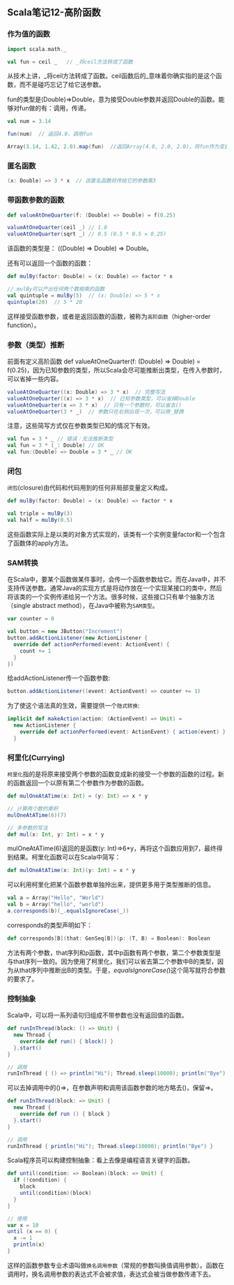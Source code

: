 ## Scala笔记12-高阶函数
### 作为值的函数

```scala
import scala.math._

val fun = ceil _   // _将ceil方法转成了函数
```

从技术上讲，_将ceil方法转成了函数。ceil函数后的_意味着你确实指的是这个函数，而不是碰巧忘记了给它送参数。

fun的类型是(Double)=>Double，意为接受Double参数并返回Double的函数。能够对fun做的有：调用，传递。

```scala
val num = 3.14

fun(num)  // 返回4.0，调用fun

Array(3.14, 1.42, 2.0).map(fun)  //返回Array(4.0, 2.0, 2.0)，将fun作为变量传递
```

### 匿名函数

```scala
(x: Double) => 3 * x  // 该匿名函数将传给它的参数乘3
```

### 带函数参数的函数

```scala
def valueAtOneQuarter(f: (Double) => Double) = f(0.25)

valueAtOneQuarter(ceil _) // 1.0
valueAtOneQuarter(sqrt _) // 0.5 (0.5 * 0.5 = 0.25)
```

该函数的类型是： ((Double) => Double) => Double。

还有可以返回一个函数的函数：

```scala
def mulBy(factor: Double) = (x: Double) => factor * x

// mulBy可以产出任何两个数相乘的函数
val quintuple = mulBy(5)  // (x: Double) => 5 * x
quintuple(20)  // 5 * 20
```

这样接受函数参数，或者是返回函数的函数，被称为`高阶函数`（higher-order function）。

### 参数（类型）推断

前面有定义高阶函数 def valueAtOneQuarter(f: (Double) => Double) = f(0.25)，因为已知参数的类型，所以Scala会尽可能推断出类型，在传入参数时，可以省掉一些内容。

```scala
valueAtOneQuarter((x: Double) => 3 * x)  // 完整写法
valueAtOneQuarter((x) => 3 * x)  // 已知参数类型，可以省掉Double
valueAtOneQuarter(x => 3 * x)  // 只有一个参数时，可以省去()
valueAtOneQuarter(3 * _)  // 参数只在右侧出现一次，可以用_替换
```

注意，这些简写方式仅在参数类型已知的情况下有效。

```scala
val fun = 3 * _ // 错误：无法推断类型
val fun = 3 * (_: Double) // OK
val fun:(Double) => Double = 3 * _ // OK
```

### 闭包
`闭包`(closure)由代码和代码用到的任何非局部变量定义构成。

```scala
def mulBy(factor: Double) = (x: Double) => factor * x

val triple = mulBy(3)
val half = mulBy(0.5)
```

这些函数实际上是以类的对象方式实现的，该类有一个实例变量factor和一个包含了函数体的apply方法。

### SAM转换

在Scala中，要某个函数做某件事时，会传一个函数参数给它。而在Java中，并不支持传送参数。通常Java的实现方式是将动作放在一个实现某接口的类中，然后将该类的一个实例传递给另一个方法。很多时候，这些接口只有单个抽象方法（single abstract method），在Java中被称为`SAM类型`。

```scala
var counter = 0

val button = new JButton("Increment")
button.addActionListener(new ActionListener {
  override def actionPerformed(event: ActionEvent) {
    count += 1
  }
})
```

给addActionListener传一个函数参数:

```scala
button.addActionListener((event: ActionEvent) => counter += 1)
```

为了使这个语法真的生效，需要提供一个`隐式转换`:

```scala
implicit def makeAction(action: (ActionEvent) => Unit) =
  new ActionListener {
    override def actionPerformed(event: ActionEvent) { action(event) }
  }
```

### 柯里化(Currying)

`柯里化`指的是将原来接受两个参数的函数变成新的接受一个参数的函数的过程。新的函数返回一个以原有第二个参数作为参数的函数。

```scala
def mulOneAtATime(x: Int) = (y: Int) => x * y

// 计算两个数的乘积
mulOneAtATime(6)(7)

// 多参数的写法
def mul(x: Int, y: Int) = x * y
```

mulOneAtATime(6)返回的是函数(y: Int)=>6*y，再将这个函数应用到7，最终得到结果。柯里化函数可以在Scala中简写：

```scala
def mulOneAtATime(x: Int)(y: Int) = x * y
```

可以利用柯里化把某个函数参数单独拎出来，提供更多用于类型推断的信息。

```scala
val a = Array("Hello", "World")
val b = Array("hello", "world")
a.corresponds(b)(_.equalsIgnoreCase(_))
```

corresponds的类型声明如下：

```scala
def corresponds[B](that: GenSeq[B])(p: (T, B) ⇒ Boolean): Boolean
```

方法有两个参数，that序列和p函数，其中p函数有两个参数，第二个参数类型是与that序列一致的。因为使用了柯里化，我们可以省去第二个参数中B的类型，因为从that序列中推断出B的类型。于是，_equalsIgnoreCase(_)这个简写就符合参数的要求了。

### 控制抽象

Scala中，可以将一系列语句归组成不带参数也没有返回值的函数。

```scala
def runInThread(block: () => Unit) {
  new Thread {
    override def run() { block() }
  }.start()
}

// 调用
runInThread { () => println("Hi"); Thread.sleep(10000); println("Bye") }
```

可以去掉调用中的()=>，在参数声明和调用该函数参数的地方略去()，保留=>。

```scala
def runInThread(block: => Unit) {
  new Thread {
    override def run () { block }
  }.start()
}

// 调用
runInThread { println("Hi"); Thread.sleep(10000); println("Bye") }
```

Scala程序员可以构建控制抽象：看上去像是编程语言关键字的函数。

```scala
def until(condition: => Boolean)(block: => Unit) {
  if (!condition) {
    block
    until(condition)(block)
  }
}

// 使用
var x = 10
until (x == 0) {
  x -= 1
  println(x)
}
```

这样的函数参数专业术语叫做`换名调用参数`（常规的参数叫换值调用参数）。函数在调用时，换名调用参数的表达式不会被求值，表达式会被当做参数传递下去。

